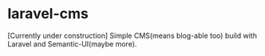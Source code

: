 # laravel-cms
[Currently under construction] Simple CMS(means blog-able too) build with Laravel and Semantic-UI(maybe more).
